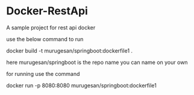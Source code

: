 # Docker-RestApi

A sample project for rest api docker 

use the below command to run 

docker build -t murugesan/springboot:dockerfile1 .

here murugesan/springboot is the repo name you can name on your own 

for running use the command 

docker run -p 8080:8080 murugesan/springboot:dockerfile1 
